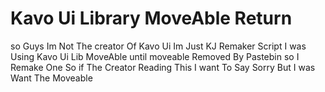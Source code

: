 # Kavo Ui Library MoveAble Return
so Guys Im Not The creator Of Kavo Ui
Im Just KJ Remaker Script I was Using
Kavo Ui Lib MoveAble until moveable
Removed By Pastebin so I Remake One
So if The Creator Reading This I want 
To Say Sorry But I was Want The Moveable
